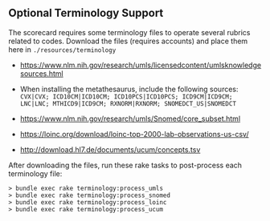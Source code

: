 ## Optional Terminology Support

The scorecard requires some terminology files to operate several rubrics related
to codes. Download the files (requires accounts) and place them here in `./resources/terminology`

- https://www.nlm.nih.gov/research/umls/licensedcontent/umlsknowledgesources.html
 - When installing the metathesaurus, include the following sources:
  `CVX|CVX;
   ICD10CM|ICD10CM;
   ICD10PCS|ICD10PCS;
   ICD9CM|ICD9CM;
   LNC|LNC;
   MTHICD9|ICD9CM;
   RXNORM|RXNORM;
   SNOMEDCT_US|SNOMEDCT`

- https://www.nlm.nih.gov/research/umls/Snomed/core_subset.html
- https://loinc.org/download/loinc-top-2000-lab-observations-us-csv/
- http://download.hl7.de/documents/ucum/concepts.tsv

After downloading the files, run these rake tasks to post-process each terminology file:

```
> bundle exec rake terminology:process_umls
> bundle exec rake terminology:process_snomed
> bundle exec rake terminology:process_loinc
> bundle exec rake terminology:process_ucum
```